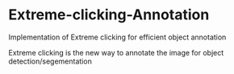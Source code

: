 # Extreme-clicking-Annotation
Implementation of Extreme clicking for efficient object annotation 

Extreme clicking is the new way to annotate the image for object detection/segementation
